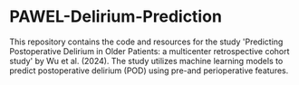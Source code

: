 # PAWEL-Delirium-Prediction
This repository contains the code and resources for the study 'Predicting Postoperative Delirium in Older Patients: a multicenter retrospective cohort study' by Wu et al. (2024). The study utilizes machine learning models to predict postoperative delirium (POD) using pre-and perioperative features.
